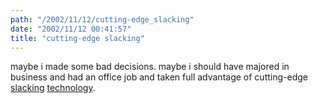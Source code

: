 ```yaml
---
path: "/2002/11/12/cutting-edge_slacking" 
date: "2002/11/12 00:41:57" 
title: "cutting-edge slacking" 
---
```

<p>maybe i made some bad decisions. maybe i should have majored in business and had an office job and taken full advantage of cutting-edge <a href="http://www.officeslacker.com/screenshots/index.html">slacking</a> <a href="http://www.applelinks.com/reviews/eyetv.shtml">technology</a>.</p>
